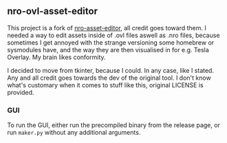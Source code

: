 ## nro-ovl-asset-editor
This project is a fork of [nro-asset-editor](https://github.com/vgmoose/nro-asset-editor/), all credit goes toward them.
I needed a way to edit assets inside of .ovl files aswell as .nro files, because sometimes I get annoyed with the strange versioning some homebrew or sysmodules have, and the way they are then visualised in for e.g. Tesla Overlay. My brain likes conformity.

I decided to move from tkinter, because I could. In any case, like I stated. Any and all credit goes towards the dev of the original tool. I don't know what's customary when it comes to stuff like this, original LICENSE is provided.

### GUI
To run the GUI, either run the precompiled binary from the release page, or run `maker.py` without any additional arguments.
